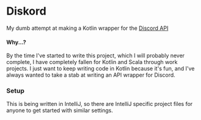 Diskord
=======

My dumb attempt at making a Kotlin wrapper for the [Discord API](https://discordapp.com/developers/docs/intro)

#### Why...? 

By the time I've started to write this project, which I will probably never complete, I have
completely fallen for Kotlin and Scala through work projects. I just want to keep writing code
in Kotlin because it's fun, and I've always wanted to take a stab at writing an API wrapper for
Discord.

### Setup

This is being written in IntelliJ, so there are IntelliJ specific project files for anyone to get started with similar
settings.
